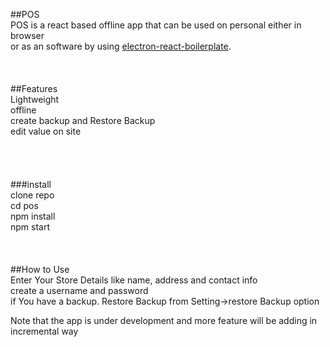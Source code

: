 ##POS  
POS is a react based offline app that can be used on personal either in browser   
or as an software by using [electron-react-boilerplate](https://github.com/electron-react-boilerplate/electron-react-boilerplate).  
<br/>
<br/>
<br/>
##Features  
Lightweight  
offline  
create backup and Restore Backup  
edit value on site <br/>  
<br/>
<br/>
<br/>
###install   
clone repo   
cd pos   
npm install   
npm start    
  <br/>
  <br/>
  <br/>
##How to Use  
Enter Your Store Details like name, address and contact info    
create a username and password  
if You have a backup. Restore Backup from Setting->restore Backup option  
  
    
      
Note that the app is under development and more feature will be adding in incremental way <br/>
